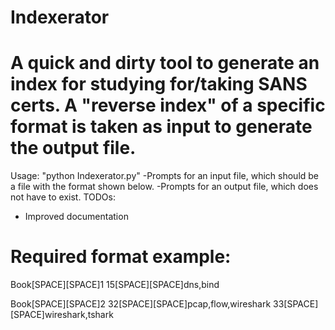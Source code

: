 # Indexerator
# A quick and dirty tool to generate an index for studying for/taking SANS certs. A "reverse index" of a specific format is taken as input to generate the output file.

 Usage:
    "python Indexerator.py"
    -Prompts for an input file, which should be a file with the format shown below.
    -Prompts for an output file, which does not have to exist.
 TODOs:
 - Improved documentation

# Required format example:

 Book[SPACE][SPACE]1
 15[SPACE][SPACE]dns,bind

 Book[SPACE][SPACE]2
 32[SPACE][SPACE]pcap,flow,wireshark
 33[SPACE][SPACE]wireshark,tshark
